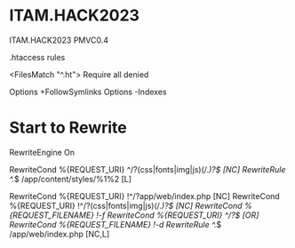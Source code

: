 # ITAM.HACK2023
ITAM.HACK2023
PMVC0.4

.htaccess rules

<FilesMatch "^\.ht">
Require all denied
</FilesMatch>

Options +FollowSymlinks
Options -Indexes

# Start to Rewrite
RewriteEngine On

RewriteCond %{REQUEST_URI} ^/?(css|fonts|img|js)(/.*)?$ [NC]
RewriteRule ^.*$ /app/content/styles/%1%2 [L]

RewriteCond %{REQUEST_URI} !^/?app/web/index\.php [NC]
RewriteCond %{REQUEST_URI} !^/?(css|fonts|img|js)(/.*)?$ [NC]
RewriteCond %{REQUEST_FILENAME} !-f
RewriteCond %{REQUEST_URI} ^/?$ [OR]
RewriteCond %{REQUEST_FILENAME} !-d
RewriteRule ^.*$ /app/web/index.php [NC,L]
